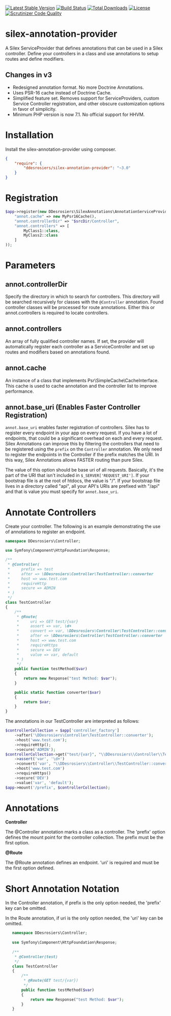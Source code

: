 [![Latest Stable Version](https://poser.pugx.org/ddesrosiers/silex-annotation-provider/v/stable)](https://packagist.org/packages/ddesrosiers/silex-annotation-provider)
[![Build Status](https://travis-ci.org/danadesrosiers/silex-annotation-provider.svg?branch=master)](https://travis-ci.org/danadesrosiers/silex-annotation-provider)
[![Total Downloads](https://poser.pugx.org/ddesrosiers/silex-annotation-provider/downloads)](https://packagist.org/packages/ddesrosiers/silex-annotation-provider)
[![License](https://poser.pugx.org/ddesrosiers/silex-annotation-provider/license)](https://packagist.org/packages/ddesrosiers/silex-annotation-provider)
[![Scrutinizer Code Quality](https://scrutinizer-ci.com/g/danadesrosiers/silex-annotation-provider/badges/quality-score.png?b=master)](https://scrutinizer-ci.com/g/danadesrosiers/silex-annotation-provider/?branch=master)

silex-annotation-provider
=========================

A Silex ServiceProvider that defines annotations that can be used in a Silex controller.  Define your controllers in a class and use annotations to setup routes and define modifiers.

Changes in v3
-------------
* Redesigned annotation format.  No more Doctrine Annotations.
* Uses PSR-16 cache instead of Doctrine Cache.
* Simplified feature set.  Removes support for ServiceProviders, custom Service Controller registration, and other obscure customization options in favor of simplicity.
* Minimum PHP version is now 7.1.  No official support for HHVM.

Installation
============

Install the silex-annotation-provider using composer.

```json
{
    "require": {
        "ddesrosiers/silex-annotation-provider": "~3.0"
    }
}
```

Registration
============
```php
$app->register(new DDesrosiers\SilexAnnotations\AnnotationServiceProvider(), array(
    "annot.cache" => new MyPsr16Cache(),
    "annot.controllerDir" => "$srcDir/Controller",
    "annot.controllers" => [
        MyClass1::class,
        MyClass2::class
    ]
));
```

Parameters
==========
annot.controllerDir
-------------------
Specify the directory in which to search for controllers.  This directory will be searched recursively for classes with the `@Controller` annotation.  Found controller classes will be processed for route annotations.  Either this or annot.controllers is required to locate controllers.

annot.controllers
-----------------
An array of fully qualified controller names.  If set, the provider will automatically register each controller as a ServiceController and set up routes and modifiers based on annotations found.

annot.cache
-----------
An instance of a class that implements Psr\SimpleCache\CacheInterface.  This cache is used to cache annotation and the controller list to improve performance.

annot.base_uri (Enables Faster Controller Registration)
--------------
`annot.base_uri` enables faster registration of controllers.  Silex has to register every endpoint in your app on every request.  If you have a lot of endpoints, that could be a significant overhead on each and every request.  Silex Annotations can improve this by filtering the controllers that need to be registered using the `prefix` on the `Controller` annotation.  We only need to register the endpoints in the Controller if the prefix matches the URI.  In this way, Silex Annotations allows FASTER routing than pure Silex.

The value of this option should be base uri of all requests.  Basically, it's the part of the URI that isn't included in `$_SERVER['REQUEST_URI']`.  If your bootstrap file is at the root of htdocs, the value is "/".  If your bootstrap file lives in a directory called "api", all your API's URIs are prefixed with "/api" and that is value you must specify for `annot.base_uri`. 

Annotate Controllers
====================
Create your controller.  The following is an example demonstrating the use of annotations to register an endpoint.
```php
namespace DDesrosiers\Controller;

use Symfony\Component\HttpFoundation\Response;

/**
 * @Controller(
 *     prefix => test
 *     after => \DDesrosiers\Controller\TestController::converter
 *     host => www.test.com
 *     requireHttp
 *     secure => ADMIN
 * )
 */
class TestController
{
    /**
     * @Route(
     *     uri => GET test/{var}
     *     assert => var, \d+
     *     convert => var, \DDesrosiers\Controller\TestController::converter
     *     after => \DDesrosiers\Controller\TestController::converter
     *     host => www.test.com
     *     requireHttps
     *     secure => DEV
     *     value => var, default
     * )
     */
    public function testMethod($var)
    {
        return new Response("test Method: $var");
    }

    public static function converter($var)
    {
        return $var;
    }
}
```

The annotations in our TestController are interpreted as follows:
```php
$controllerCollection = $app['controller_factory']
    ->after('\DDesrosiers\Controller\TestController::converter');
    ->host('www.test.com');
    ->requireHttp();
    ->secure('ADMIN');
$controllerCollection->get("test/{var}", "\\DDesrosiers\\Controller\\TestController:testMethod")
    ->assert('var', '\d+')
    ->convert('var', "\\DDesrosiers\\Controller\\TestController::converter");
    ->host('www.test.com')
    ->requireHttps()
    ->secure('DEV')
    ->value('var', 'default');
$app->mount('/prefix', $controllerCollection);
```

Annotations
===========
**Controller**

The @Controller annotation marks a class as a controller.  The 'prefix' option defines the mount point for the controller collection.  The prefix must be the first option.

**@Route**

The @Route annotation defines an endpoint.  'uri' is required and must be the first option defined.

Short Annotation Notation
=========================
In the Controller annotation, if prefix is the only option needed, the 'prefix' key can be omitted.

In the Route annotation, if uri is the only option needed, the 'uri' key can be omitted.
```php
   namespace DDesrosiers\Controller;
   
   use Symfony\Component\HttpFoundation\Response;
   
   /**
    * @Controller(test)
    */
   class TestController
   {
       /**
        * @Route(GET test/{var})
        */
       public function testMethod($var)
       {
           return new Response("test Method: $var");
       }
   }
```
